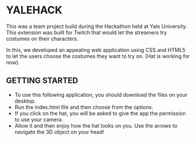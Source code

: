 # YALEHACK

This was a team project build during the Hackathon held at Yale University. This extension was built for Twitch that would let the streamers try costumes on their characters. 

In this, we developed an appealing web application using CSS and HTML5 to let the users choose the costumes they want to try on. (Hat is working for now). 

## GETTING STARTED 

- To use this following application, you should download the files on your desktop. 
- Run the index.html file and then choose from the options. 
- If you click on the hat, you will be asked to give the app the permission to use your camera. 
- Allow it and then enjoy how the hat looks on you. Use the arrows to navigate the 3D object on your head!

